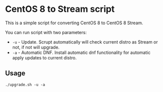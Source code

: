 # CentOS 8 to Stream script

This is a simple script for converting CentOS 8 to CentOS 8 Stream.

You can run script with two parameters:

* `-u` - Update. Scrupt automatically will check current distro as Stream or not, if not will upgrade.
* `-a` - Automatic DNF. Install automatic dnf functionality for automatic apply updates to current distro.

## Usage

```
./upgrade.sh -u -a
```